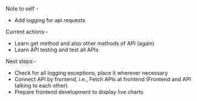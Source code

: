 Note to self -
- Add logging for api requests


Current actions:-
- Learn get method and also other methods of API (again)
- Learn API testing and test all APIs

Next steps:-
- Check for all logging exceptions, place it wherever necessary
- Connect API by frontend, i.e., Fetch APIs at frontend (Frontend and API talking to each other)
- Prepare frontend development to display live charts